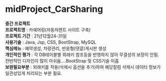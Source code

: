 # midProject_CarSharing
<B>중간 프로젝트</B><BR>
<B>프로젝트명</B> : 카쉐어링(자동차렌트 사이트 구축)<BR>
<B>프로젝트 기간</B> : 21년12월24-31일<BR>
<B>사용기술</B> : Java, Jsp, CSS, BootStrap, MySQL<BR>
<B>핵심메뉴</B> : 예약생성, 차량관리, 반응형(댓글)게시판 생성<BR>
<B>개인적인 평가</B> : 각 DB테이블별 외래키 참조등을 반영하지 않아 무결성의 보장이 안됨.<BR>
                전반적인 디자인이 많이 아쉬움....BootStrap 및 CSS기술 미흡<BR>
<B>보완필요부분</B> : 외래키를 적용(삭제시 옵션을 추가)하여 해당칼럼 삭제시 데이터 정보가 일관성있게 처리되는 부분 필요.
